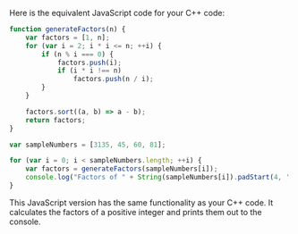 Here is the equivalent JavaScript code for your C++ code:

```javascript
function generateFactors(n) {
    var factors = [1, n];
    for (var i = 2; i * i <= n; ++i) {
        if (n % i === 0) {
            factors.push(i);
            if (i * i !== n)
                factors.push(n / i);
        }
    }

    factors.sort((a, b) => a - b);
    return factors;
}

var sampleNumbers = [3135, 45, 60, 81];

for (var i = 0; i < sampleNumbers.length; ++i) {
    var factors = generateFactors(sampleNumbers[i]);
    console.log("Factors of " + String(sampleNumbers[i]).padStart(4, ' ') + " are: " + factors.join(' '));
}
```
This JavaScript version has the same functionality as your C++ code. It calculates the factors of a positive integer and prints them out to the console.
